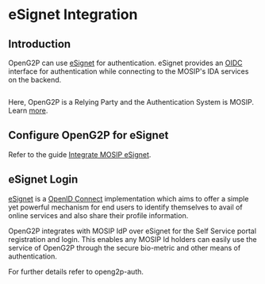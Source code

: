 # eSignet Integration

## Introduction

OpenG2P can use [eSignet](https://docs.esignet.io/) for authentication. eSignet provides an [OIDC](https://openid.net/connect/) interface for authentication while connecting to the MOSIP's IDA services on the backend.

<figure><img src="https://1786418539-files.gitbook.io/~/files/v0/b/gitbook-x-prod.appspot.com/o/spaces%2FylzvZHp30DQ3rNCClELV%2Fuploads%2FGn34BnmmusJbJFjSYOAk%2FIdP%20Diagrams-Page-3.png?alt=media&#x26;token=21de4b84-f1d2-4254-a30d-9ca8a40534c8" alt=""><figcaption></figcaption></figure>

Here, OpenG2P is a Relying Party and the Authentication System is MOSIP. Learn [more](https://docs.esignet.io/integration-guides/authentication-system-integration).

## Configure OpenG2P for eSignet

Refer to the guide [Integrate MOSIP eSignet](user-guides/integrate-mosip-e-signet.md).

## eSignet Login

[eSignet](https://docs.esignet.io) is a [OpenID Connect](https://openid.net/connect/) implementation which aims to offer a simple yet powerful mechanism for end users to identify themselves to avail of online services and also share their profile information.

OpenG2P integrates with MOSIP IdP over eSignet for the Self Service portal registration and login. This enables any MOSIP Id holders can easily use the service of OpenG2P through the secure bio-metric and other means of authentication.

For further details refer to openg2p-auth.

